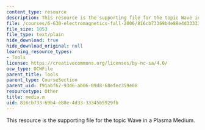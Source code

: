 ```yaml
---
content_type: resource
description: This resource is the supporting file for the topic Wave in a Plasma Medium.
file: /courses/6-630-electromagnetics-fall-2006/816cb73369b4e88e4d3333345b5929fb_media.m
file_size: 1053
file_type: text/plain
hide_download: true
hide_download_original: null
learning_resource_types:
- Tools
license: https://creativecommons.org/licenses/by-nc-sa/4.0/
ocw_type: OCWFile
parent_title: Tools
parent_type: CourseSection
parent_uid: f91abf67-93d6-ab06-09d8-68efec359e08
resourcetype: Other
title: media.m
uid: 816cb733-69b4-e88e-4d33-33345b5929fb
---
```

This resource is the supporting file for the topic Wave in a Plasma Medium.
